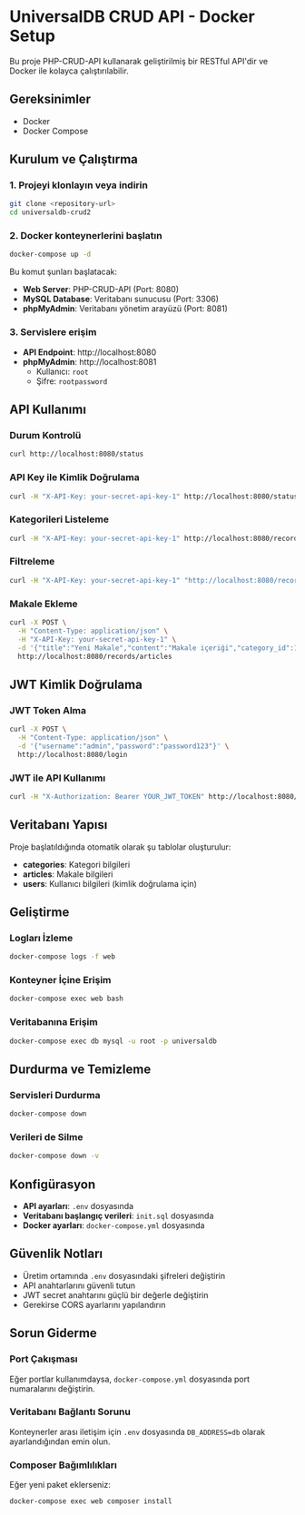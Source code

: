 # UniversalDB CRUD API - Docker Setup

Bu proje PHP-CRUD-API kullanarak geliştirilmiş bir RESTful API'dir ve Docker ile kolayca çalıştırılabilir.

## Gereksinimler

- Docker
- Docker Compose

## Kurulum ve Çalıştırma

### 1. Projeyi klonlayın veya indirin

```bash
git clone <repository-url>
cd universaldb-crud2
```

### 2. Docker konteynerlerini başlatın

```bash
docker-compose up -d
```

Bu komut şunları başlatacak:
- **Web Server**: PHP-CRUD-API (Port: 8080)
- **MySQL Database**: Veritabanı sunucusu (Port: 3306)
- **phpMyAdmin**: Veritabanı yönetim arayüzü (Port: 8081)

### 3. Servislere erişim

- **API Endpoint**: http://localhost:8080
- **phpMyAdmin**: http://localhost:8081
  - Kullanıcı: `root`
  - Şifre: `rootpassword`

## API Kullanımı

### Durum Kontrolü
```bash
curl http://localhost:8080/status
```

### API Key ile Kimlik Doğrulama
```bash
curl -H "X-API-Key: your-secret-api-key-1" http://localhost:8080/status
```

### Kategorileri Listeleme
```bash
curl -H "X-API-Key: your-secret-api-key-1" http://localhost:8080/records/categories
```

### Filtreleme
```bash
curl -H "X-API-Key: your-secret-api-key-1" "http://localhost:8080/records/categories?filter=name,eq,Technology"
```

### Makale Ekleme
```bash
curl -X POST \
  -H "Content-Type: application/json" \
  -H "X-API-Key: your-secret-api-key-1" \
  -d '{"title":"Yeni Makale","content":"Makale içeriği","category_id":1,"author":"Yazar Adı","published":true}' \
  http://localhost:8080/records/articles
```

## JWT Kimlik Doğrulama

### JWT Token Alma
```bash
curl -X POST \
  -H "Content-Type: application/json" \
  -d '{"username":"admin","password":"password123"}' \
  http://localhost:8080/login
```

### JWT ile API Kullanımı
```bash
curl -H "X-Authorization: Bearer YOUR_JWT_TOKEN" http://localhost:8080/records/articles
```

## Veritabanı Yapısı

Proje başlatıldığında otomatik olarak şu tablolar oluşturulur:

- **categories**: Kategori bilgileri
- **articles**: Makale bilgileri
- **users**: Kullanıcı bilgileri (kimlik doğrulama için)

## Geliştirme

### Logları İzleme
```bash
docker-compose logs -f web
```

### Konteyner İçine Erişim
```bash
docker-compose exec web bash
```

### Veritabanına Erişim
```bash
docker-compose exec db mysql -u root -p universaldb
```

## Durdurma ve Temizleme

### Servisleri Durdurma
```bash
docker-compose down
```

### Verileri de Silme
```bash
docker-compose down -v
```

## Konfigürasyon

- **API ayarları**: `.env` dosyasında
- **Veritabanı başlangıç verileri**: `init.sql` dosyasında
- **Docker ayarları**: `docker-compose.yml` dosyasında

## Güvenlik Notları

- Üretim ortamında `.env` dosyasındaki şifreleri değiştirin
- API anahtarlarını güvenli tutun
- JWT secret anahtarını güçlü bir değerle değiştirin
- Gerekirse CORS ayarlarını yapılandırın

## Sorun Giderme

### Port Çakışması
Eğer portlar kullanımdaysa, `docker-compose.yml` dosyasında port numaralarını değiştirin.

### Veritabanı Bağlantı Sorunu
Konteynerler arası iletişim için `.env` dosyasında `DB_ADDRESS=db` olarak ayarlandığından emin olun.

### Composer Bağımlılıkları
Eğer yeni paket eklerseniz:
```bash
docker-compose exec web composer install
```